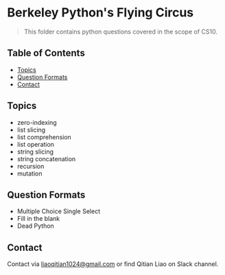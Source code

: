 # Berkeley Python's Flying Circus
> This folder contains python questions covered in the scope of CS10. 

## Table of Contents
- [Topics](#topics)
- [Question Formats](#question-formats)
- [Contact](#contact)

## Topics 
- zero-indexing
- list slicing
- list comprehension
- list operation
- string slicing
- string concatenation
- recursion
- mutation

## Question Formats
- Multiple Choice Single Select
- Fill in the blank
- Dead Python

## Contact 
Contact via liaoqitian1024@gmail.com or find Qitian Liao on Slack channel. 
